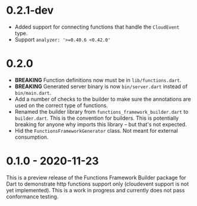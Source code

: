 # 0.2.1-dev

- Added support for connecting functions that handle the `CloudEvent` type.
- Support `analyzer: '>=0.40.6 <0.42.0'`

# 0.2.0

* **BREAKING** Function definitions now must be in `lib/functions.dart`.
* **BREAKING** Generated server binary is now `bin/server.dart` instead of
  `bin/main.dart`.
* Add a number of checks to the builder to make sure the annotations are used
  on the correct type of functions.
* Renamed the builder library from `functions_framework_builder.dart` to
  `builder.dart`. This is the convention for builders. This is potentially
  breaking for anyone why imports this library – but that's not expected.
* Hid the `FunctionsFrameworkGenerator` class. Not meant for external
  consumption.

# 0.1.0 - 2020-11-23

This is a preview release of the Functions Framework Builder package for Dart to
demonstrate http functions support only (cloudevent support is not yet
implemented). This is a work in progress and currently does not pass conformance
testing.
